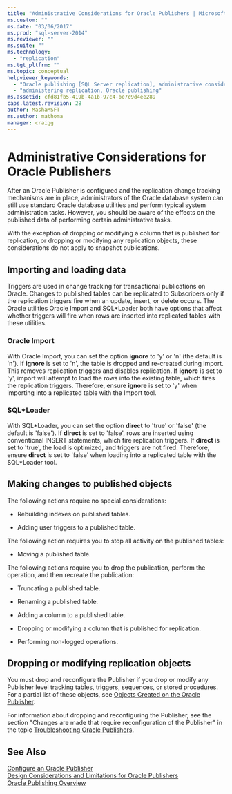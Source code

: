 ```yaml
---
title: "Administrative Considerations for Oracle Publishers | Microsoft Docs"
ms.custom: ""
ms.date: "03/06/2017"
ms.prod: "sql-server-2014"
ms.reviewer: ""
ms.suite: ""
ms.technology: 
  - "replication"
ms.tgt_pltfrm: ""
ms.topic: conceptual
helpviewer_keywords: 
  - "Oracle publishing [SQL Server replication], administrative considerations"
  - "administering replication, Oracle publishing"
ms.assetid: cfd81fb5-419b-4a1b-97c4-be7c9d4ee289
caps.latest.revision: 28
author: MashaMSFT
ms.author: mathoma
manager: craigg
---
```

# Administrative Considerations for Oracle Publishers
  After an Oracle Publisher is configured and the replication change tracking mechanisms are in place, administrators of the Oracle database system can still use standard Oracle database utilities and perform typical system administration tasks. However, you should be aware of the effects on the published data of performing certain administrative tasks.  
  
 With the exception of dropping or modifying a column that is published for replication, or dropping or modifying any replication objects, these considerations do not apply to snapshot publications.  
  
## Importing and loading data  
 Triggers are used in change tracking for transactional publications on Oracle. Changes to published tables can be replicated to Subscribers only if the replication triggers fire when an update, insert, or delete occurs. The Oracle utilities Oracle Import and SQL*Loader both have options that affect whether triggers will fire when rows are inserted into replicated tables with these utilities.  
  
### Oracle Import  
 With Oracle Import, you can set the option **ignore** to 'y' or 'n' (the default is 'n'). If **ignore** is set to 'n', the table is dropped and re-created during import. This removes replication triggers and disables replication. If **ignore** is set to 'y', import will attempt to load the rows into the existing table, which fires the replication triggers. Therefore, ensure **ignore** is set to 'y' when importing into a replicated table with the Import tool.  
  
### SQL*Loader  
 With SQL\*Loader, you can set the option **direct** to 'true' or 'false' (the default is 'false'). If **direct** is set to 'false', rows are inserted using conventional INSERT statements, which fire replication triggers. If **direct** is set to 'true', the load is optimized, and triggers are not fired. Therefore, ensure **direct** is set to 'false' when loading into a replicated table with the SQL*Loader tool.  
  
## Making changes to published objects  
 The following actions require no special considerations:  
  
-   Rebuilding indexes on published tables.  
  
-   Adding user triggers to a published table.  
  
 The following action requires you to stop all activity on the published tables:  
  
-   Moving a published table.  
  
 The following actions require you to drop the publication, perform the operation, and then recreate the publication:  
  
-   Truncating a published table.  
  
-   Renaming a published table.  
  
-   Adding a column to a published table.  
  
-   Dropping or modifying a column that is published for replication.  
  
-   Performing non-logged operations.  
  
## Dropping or modifying replication objects  
 You must drop and reconfigure the Publisher if you drop or modify any Publisher level tracking tables, triggers, sequences, or stored procedures. For a partial list of these objects, see [Objects Created on the Oracle Publisher](objects-created-on-the-oracle-publisher.md).  
  
 For information about dropping and reconfiguring the Publisher, see the section "Changes are made that require reconfiguration of the Publisher" in the topic [Troubleshooting Oracle Publishers](troubleshooting-oracle-publishers.md).  
  
## See Also  
 [Configure an Oracle Publisher](configure-an-oracle-publisher.md)   
 [Design Considerations and Limitations for Oracle Publishers](design-considerations-and-limitations-for-oracle-publishers.md)   
 [Oracle Publishing Overview](oracle-publishing-overview.md)  
  
  
